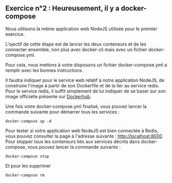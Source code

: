 ## Exercice n°2 : Heureusement, il y a docker-compose

Nous utilisons la même application web NodeJS utilisée pour le premier exercice.

L'ojectif de cette étape est de lancer les deux conteneurs et de les connecter ensemble, non plus avec docker-cli mais avec un fichier docker-compose.yml.

Pour cela, nous mettons à votre disposons un fichier docker-compose.yml a remplir avec les bonnes instructions.

Il faudra indiquer pour le service web relatif à notre application NodeJS, de construire l'image à partir de son Dockerfile et de la lier au service redis. Pour le service redis, il suffit simplement de lui indiquer de se baser sur son image officielle présente sur [Dockerhub](https://hub.docker.com/).

Une fois votre docker-compose.yml finalisé, vous pouvez lancer la commande suivante pour démarrer tous les services :
```
docker-compose up -d
```


Pour tester si votre application web NodeJS est bien connectée à Redis, vous pouvez consulter la page à l'adresse suivante : [http://localhost:8000](http://localhost:8000)
Pour stopper tous les conteneurs liés aux services décrits dans docker-compose, vous pouvez lancer la commande suivante :
```
docker-compose stop
```
Et pour les supprimer
```
docker-compose rm
```
